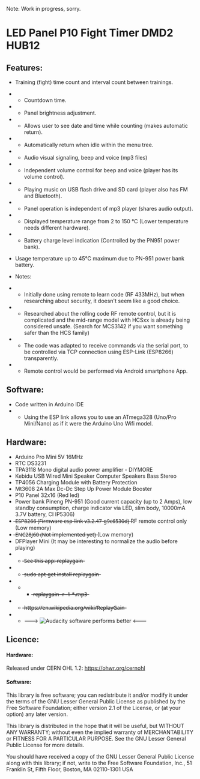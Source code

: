 Note: Work in progress, sorry.

# LED Panel P10 Fight Timer DMD2 HUB12

## Features:
- Training (fight) time count and interval count between trainings.
- - Countdown time.
- - Panel brightness adjustment.
- - Allows user to see date and time while counting (makes automatic return).
- - Automatically return when idle within the menu tree.
- - Audio visual signaling, beep and voice (mp3 files)
- - Independent volume control for beep and voice (player has its volume control).
- - Playing music on USB flash drive and SD card (player also has FM and Bluetooth).
- - Panel operation is independent of mp3 player (shares audio output).
- - Displayed temperature range from 2 to 150 °C (Lower temperature needs different hardware).
- - Battery charge level indication (Controlled by the PN951 power bank).

- Usage temperature up to 45°C maximum due to PN-951 power bank battery.

- Notes:
- - Initially done using remote to learn code (RF 433MHz), but when researching about security, it doesn't seem like a good choice.
- - Researched about the rolling code RF remote control, but it is complicated and the mid-range model with HCSxx is already being considered unsafe.
    (Search for MCS3142 if you want something safer than the HCS family)
- - The code was adapted to receive commands via the serial port, to be controlled via TCP connection using ESP-Link (ESP8266) transparently.
- - Remote control would be performed via Android smartphone App.

## Software:
- Code written in Arduino IDE
- - Using the ESP link allows you to use an ATmega328 (Uno/Pro Mini/Nano) as if it were the Arduino Uno Wifi model.

## Hardware:
- Arduino Pro Mini 5V 16MHz
- RTC DS3231
- TPA3118 Mono digital audio power amplifier - DIYMORE
- Kebidu USB Wired Mini Speaker Computer Speakers Bass Stereo
- TP4056 Charging Module with Battery Protection
- Mt3608 2A Max Dc-Dc Step Up Power Module Booster 
- P10 Panel 32x16 (Red led)
- Power bank Pineng PN-951 (Good current capacity (up to 2 Amps), low standby consumption, charge indicator via LED, slim body, 10000mA 3.7V battery, CI IP5306)
-  ̶E̶S̶P̶8̶2̶6̶6̶ ̶(̶F̶i̶r̶m̶w̶a̶r̶e̶ ̶e̶s̶p̶-̶l̶i̶n̶k̶ ̶v̶3̶.̶2̶.̶4̶7̶-̶g̶9̶c̶6̶5̶3̶0̶d̶)̶ RF remote control only (Low memory)
-  ̶E̶N̶C̶2̶8̶J̶6̶0̶ ̶(̶N̶o̶t̶ ̶i̶m̶p̶l̶e̶m̶e̶n̶t̶e̶d̶ ̶y̶e̶t̶)̶ (Low memory)
- DFPlayer Mini (It may be interesting to normalize the audio before playing)
- -  ̶S̶e̶e̶ ̶t̶h̶i̶s̶ ̶a̶p̶p̶:̶ ̶r̶e̶p̶l̶a̶y̶g̶a̶i̶n̶
- -  ̶s̶u̶d̶o̶ ̶a̶p̶t̶-̶g̶e̶t̶ ̶i̶n̶s̶t̶a̶l̶l̶ ̶r̶e̶p̶l̶a̶y̶g̶a̶i̶n̶
- - -  ̶r̶e̶p̶l̶a̶y̶g̶a̶i̶n̶ ̶-̶r̶ ̶-̶1̶ ̶*̶.̶m̶p̶3̶
- -  ̶h̶t̶t̶p̶s̶:̶/̶/̶e̶n̶.̶w̶i̶k̶i̶p̶e̶d̶i̶a̶.̶o̶r̶g̶/̶w̶i̶k̶i̶/̶R̶e̶p̶l̶a̶y̶G̶a̶i̶n̶
- - ---> ![Audacity](https://www.audacityteam.org/) software performs better <---

## Licence:

#### Hardware:
Released under CERN OHL 1.2: https://ohwr.org/cernohl

#### Software:
This library is free software; you can redistribute it and/or modify it under the terms of the GNU Lesser General Public License as published by the Free Software Foundation; either version 2.1 of the License, or (at your option) any later version.

This library is distributed in the hope that it will be useful, but WITHOUT ANY WARRANTY; without even the implied warranty of MERCHANTABILITY or FITNESS FOR A PARTICULAR PURPOSE. See the GNU Lesser General Public License for more details.

You should have received a copy of the GNU Lesser General Public License along with this library; if not, write to the Free Software Foundation, Inc., 51 Franklin St, Fifth Floor, Boston, MA 02110-1301 USA
